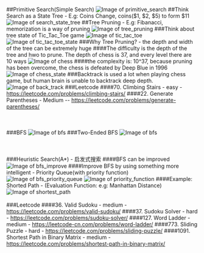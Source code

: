 ##Primitive Search(Simple Search)
![Image of primitive_search](imgs/primitive_search.jpg)
##Think Search as a State Tree - E.g: Coins Change, coins($1, $2, $5) to form $11
![Image of search_state_tree](imgs/search_state_tree.jpg)
##Tree Pruning - E.g: Fibanacci, memorization is a way of pruning
![Image of tree_pruning](imgs/tree_pruning.jpg)
###Think about tree state of Tic_Tac_Toe game
![Image of tic_tac_toe](imgs/tic_tac_toe.jpg)
![Image of tic_tac_toe_state](imgs/tic_tac_toe_state.jpg)
###Why Tree Pruning? - the depth and width of the tree can be extremely huge 
####The difficulty is the depth of the tree and hwo to prune. The depth of chess is 37, and every level there are 10 ways
![Image of chess](imgs/chess.jpg)
####the complexity is: 10^37, because pruning has been overcome, the chess is defeated by Deep Blue in 1996 
![Image of chess_state](imgs/chess_state.jpg)
###Backtrack is used a lot when playing chess game, but human brain is unable to backtrack deep depth.
![Image of back_track](imgs/back_track.jpg)
###Leetcode
####70. Climbing Stairs - easy - https://leetcode.com/problems/climbing-stairs/
####22. Generate Parentheses - Medium -- https://leetcode.com/problems/generate-parentheses/
<br></br>
<br></br>
###BFS
![Image of bfs](imgs/bfs.jpg)
###Two-Ended BFS
![Image of bfs](imgs/bfs.jpg)
<br></br>
<br></br>
###Heuristic Search(A*) - 启发式搜索
####BFS can be improved 
![Image of bfs_improve](imgs/bfs_improve.jpg)
####Improve BFS by using something more intelligent - Priority Queue(with priority function)
![Image of bfs_priority_queue](imgs/bfs_priority_queue.jpg)
![Image of priority_function](imgs/priority_function.jpg)
####Example: Shorted Path - (Evaluation Function: e.g: Manhattan Distance)
![Image of shortest_path](imgs/shortest_path.jpg)
<br></br>
###Leetcode
####36. Valid Sudoku - medium - https://leetcode.com/problems/valid-sudoku/
####37. Sudoku Solver - hard - https://leetcode.com/problems/sudoku-solver/
####127. Word Ladder - medium - https://leetcode-cn.com/problems/word-ladder/
####773. Sliding Puzzle - hard - https://leetcode.com/problems/sliding-puzzle/
####1091. Shortest Path in Binary Matrix - medium -  https://leetcode.com/problems/shortest-path-in-binary-matrix/